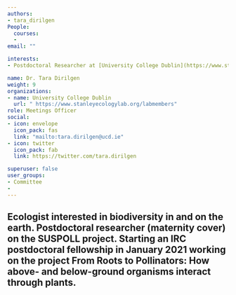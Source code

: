 ```yaml
---
authors:
- tara_dirilgen
People: 
  courses:
  - 
email: ""

interests: 
- Postdoctoral Researcher at [University College Dublin](https://www.stanleyecologylab.org/labmembers) on the [SUSPOLL](https://suspoll.ucd.ie/) project

name: Dr. Tara Dirilgen
weight: 9
organizations:
- name: University College Dublin
  url: " https://www.stanleyecologylab.org/labmembers"
role: Meetings Officer
social:
- icon: envelope
  icon_pack: fas
  link: "mailto:tara.dirilgen@ucd.ie"
- icon: twitter
  icon_pack: fab
  link: https://twitter.com/tara.dirilgen

superuser: false
user_groups:
- Committee
- 
---
```

Ecologist interested in biodiversity in and on the earth. Postdoctoral researcher (maternity cover) on the SUSPOLL  project. Starting an IRC  postdoctoral fellowship in January 2021 working on the project From Roots to Pollinators: How above- and below-ground organisms interact through plants.
---
